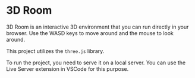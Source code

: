 # 3D Room

3D Room is an interactive 3D environment that you can run directly in your browser. Use the WASD keys to move around and the mouse to look around.

This project utilizes the `three.js` library.

To run the project, you need to serve it on a local server. You can use the Live Server extension in VSCode for this purpose.